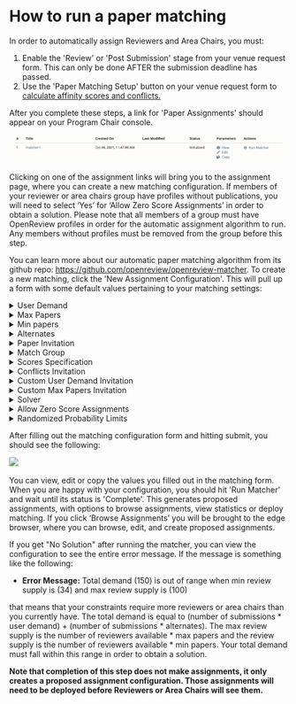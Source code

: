 # How to run a paper matching

In order to automatically assign Reviewers and Area Chairs, you must:

1. Enable the 'Review' or 'Post Submission' stage from your venue request form. This can only be done AFTER the submission deadline has passed.&#x20;
2. Use the 'Paper Matching Setup' button on your venue request form to [calculate affinity scores and conflicts.](how-to-setup-paper-matching-by-calculating-affinity-scores-and-conflicts.md)

After you complete these steps, a link for 'Paper Assignments' should appear on your Program Chair console.

![](<../../../.gitbook/assets/image (2).png>)

Clicking on one of the assignment links will bring you to the assignment page, where you can create a new matching configuration. If members of your reviewer or area chairs group have profiles without publications, you will need to select ‘Yes’ for ‘Allow Zero Score Assignments’ in order to obtain a solution. Please note that all members of a group must have OpenReview profiles in order for the automatic assignment algorithm to run. Any members without profiles must be removed from the group before this step.

You can learn more about our automatic paper matching algorithm from its github repo: https://github.com/openreview/openreview-matcher. To create a new matching, click the 'New Assignment Configuration'. This will pull up a form with some default values pertaining to your matching settings:

<details>

<summary>User Demand</summary>

* The number of users that should be assigned to each paper &#x20;

</details>

<details>

<summary>Max Papers </summary>

* The maximum number of papers that can be assigned to each reviewer

</details>

<details>

<summary>Min papers </summary>

* The minimum number of papers that can be assigned to each reviewer

</details>

<details>

<summary>Alternates </summary>

* How many alternate reviewers should be saved per paper&#x20;

</details>

<details>

<summary>Paper Invitation </summary>

* Invitation of the submissions that will be assigned in this matching&#x20;
* Defaults to venue\_id/-/Submission for single blind and venue\_id/-/Blind\_Submission for double blind venues

</details>

<details>

<summary>Match Group </summary>

* The group ID of users to be assigned to submissions&#x20;

</details>

<details>

<summary>Scores Specification</summary>

* JSON providing further details and customization to scores.
*   Each key represents an edge invitation (affinity score, bid, etc.). Weight can be added to a given score value with the numerical field 'Weight'. 'Default' is a numerical value that is used when there is not an edge for a specific reviewer-paper pair. Finally, 'translate\_map' is a map function that translates an edge label value into a number.

    In the example below, the aggregate score being used by the optimizer is: weight \* (affinity score) + weight \* (translate\_map(bid))
* ```
  {
      "Example_Venue/2022/Conference/Reviewers/-/Affinity_Score": {
          "weight": 1,
          "default": 0
      },
      "Example_Venue/2022/Conference/Reviewers/-/Bid": {
          "weight": 1,
          "default": 0,
          "translate_map": {
              "Very High": 1,
              "High": 0.75,
              "Neutral": 0,
              "Low": -0.5,
              "Very Low": -1
          }
      }
  }
  ```

</details>

<details>

<summary>Conflicts Invitation</summary>

* Invitation for storing conflicts between users and papers&#x20;
* Defaults to venue\_id/user\_group/-/Conflict

</details>

<details>

<summary>Custom User Demand Invitation </summary>

* If certain papers require a custom number of assigned users, Program Chairs can create edges determining these requests and provide the invitation for used for those edges here.&#x20;
* Defaults to venue\_id/user\_group/-/Custom\_User\_Demands

</details>

<details>

<summary>Custom Max Papers Invitation </summary>

* Some reviewers may submit requests to only have a certain number of assigned papers. The matcher will convert those requests into edges. This determines the invitation that will be used for those edges.&#x20;
* Defaults to venue\_id/user\_group/-/Custom\_Max\_Papers

</details>

<details>

<summary>Solver </summary>

* Which algorithm (MinMax, Fairflow, or Randomized) will be used to generate automatic assignments.&#x20;
  * MinMax: Optimizes the scores while respecting the min and max quotas for each paper and reviewer. You can read more about MinMax [here](https://developers.google.com/optimization/flow/mincostflow).&#x20;
  * Fairflow: Tries to make every match have at least some minimum affinity. You can read more about Fairflow [here](https://arxiv.org/abs/1905.11924v1).
  * Randomized: Generates randomized assignments and selects the assignment that maximizes expected total affinity without breaking the probability limits. You can read more about the Randomized solver [here](https://arxiv.org/abs/2006.16437).
* You can read more about all solver options [here](https://github.com/openreview/openreview-matcher#solvers).
* Defaults to MinMax

</details>

<details>

<summary>Allow Zero Score Assignments </summary>

* Whether or not assignments with scores of 0 should be allowed. If a reviewer does not have any publications listed on their profile, they will have an affinity score of 0 with all submissions. Therefore, if you have users without publications, you will need to select "yes" in order to get a solution.&#x20;

</details>

<details>

<summary>Randomized Probability Limits </summary>

* If you select "Randomized" for the solver, it will select a random assignment that maximizes expected total affinity, subject to the probability limit provided here. What this means is that for each reviewer-paper assignment, the probability of that match being generated in a random assignment is limited to this value. This should make the outcome of the matching more difficult to predict.&#x20;

</details>

After filling out the matching configuration form and hitting submit, you should see the following:

![](<../../../.gitbook/assets/image (2) (1).png>)

You can view, edit or copy the values you filled out in the matching form. When you are happy with your configuration, you should hit 'Run Matcher' and wait until its status is 'Complete'. This generates proposed assignments, with options to browse assignments, view statistics or deploy matching. If you click ‘Browse Assignments’ you will be brought to the edge browser, where you can browse, edit, and create proposed assignments.&#x20;

If you get "No Solution" after running the matcher, you can view the configuration to see the entire error message. If the message is something like the following:

* **Error Message:** Total demand (150) is out of range when min review supply is (34) and max review supply is (100)

that means that your constraints require more reviewers or area chairs than you currently have. The total demand is equal to (number of submissions \* user demand) + (number of submissions \* alternates). The max review supply is the number of reviewers available \* max papers and the review supply is the number of reviewers available \* min papers. Your total demand must fall within this range in order to obtain a solution.

**Note that completion of this step does not make assignments, it only creates a proposed assignment configuration. Those assignments will need to be deployed before Reviewers or Area Chairs will see them.**&#x20;
